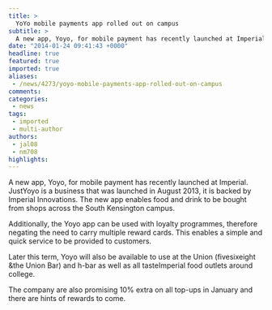 ```yaml
---
title: >
  YoYo mobile payments app rolled out on campus
subtitle: >
  A new app, Yoyo, for mobile payment has recently launched at Imperial.
date: "2014-01-24 09:41:43 +0000"
headline: true
featured: true
imported: true
aliases:
 - /news/4273/yoyo-mobile-payments-app-rolled-out-on-campus
comments:
categories:
 - news
tags:
 - imported
 - multi-author
authors:
 - jal08
 - nm708
highlights:
---
```


A new app, Yoyo, for mobile payment has recently launched at Imperial. JustYoyo is a business that was launched in August 2013, it is backed by Imperial Innovations. The new app enables food and drink to be bought from shops across the South Kensington campus.

Additionally, the Yoyo app can be used with loyalty programmes, therefore negating the need to carry multiple reward cards. This enables a simple and quick service to be provided to customers.

Later this term, Yoyo will also be available to use at the Union (fivesixeight &the Union Bar) and h-bar as well as all tasteImperial food outlets around college.

The company are also promising 10% extra on all top-ups in January and there are hints of rewards to come.
